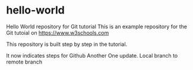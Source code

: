 # hello-world
Hello World repository for Git tutorial
This is an example repository for the Git tutoial on https://www.w3schools.com

This repository is built step by step in the tutorial.

It now indicates steps for Github
Another One update.
Local branch to remote branch
